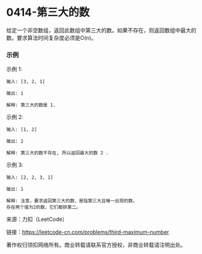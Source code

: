 # 0414-第三大的数

给定一个非空数组，返回此数组中第三大的数。如果不存在，则返回数组中最大的数。要求算法时间复杂度必须是O(n)。

### 示例

示例 1:

    输入: [3, 2, 1]

    输出: 1

    解释: 第三大的数是 1.
示例 2:

    输入: [1, 2]

    输出: 2

    解释: 第三大的数不存在, 所以返回最大的数 2 .
示例 3:

    输入: [2, 2, 3, 1]

    输出: 1

    解释: 注意，要求返回第三大的数，是指第三大且唯一出现的数。
    存在两个值为2的数，它们都排第二。

来源：力扣（LeetCode）

链接：https://leetcode-cn.com/problems/third-maximum-number

著作权归领扣网络所有。商业转载请联系官方授权，非商业转载请注明出处。